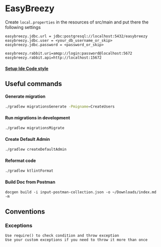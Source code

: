 # EasyBreezy

Create ```local.properties``` in the resources of src/main and put there the following settings

```
easybreezy.jdbc.url = jdbc:postgresql://localhost:5432/easybreezy
easybreezy.jdbc.user = <your_db_username_or_skip>
easybreezy.jdbc.password = <password_or_skip>

easybreezy.rabbit.uri=amqp://login:password@localhost:5672
easybreezy.rabbit.api=http://localhost:15672
```

#### [Setup Ide Code style](https://github.com/pinterest/ktlint#option-3)

## Useful commands

#### Generate migration

```bash
./gradlew migrationsGenerate -Pmigname=CreateUsers
```

#### Run migrations in development

```bash
./gradlew migrationsMigrate
```

#### Create Default Admin

```bash
./gradlew createDefaultAdmin
```

#### Reformat code
```bash
./gradlew ktlintFormat
```
#### Build Doc from Postman
```
docgen build -i input-postman-collection.json -o ~/Downloads/index.md -m
```


## Conventions
### Exceptions
```
Use require() to check condition and throw exception
Use your custom exceptions if you need to throw it more than once
```